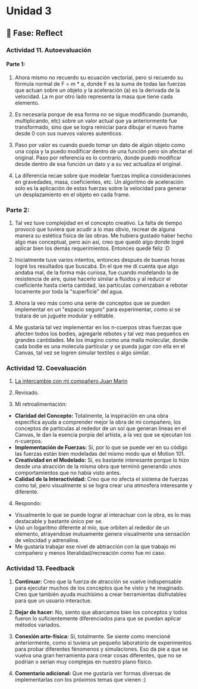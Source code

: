 # Unidad 3


## 🤔 Fase: Reflect

### Actividad 11. Autoevaluación

#### Parte 1:
1. Ahora mismo no recuerdo su ecuación vectorial, pero si recuerdo su fórmula normal de F = m * a, donde F es la suma de todas las fuerzas que actuan sobre un objeto y la aceleración (a) es la derivada de la velocidad. La m por otro lado representa la masa que tiene cada elemento.
   
2. Es necesaria porque de esa forma no se sigue modificando (sumando, multiplicando, etc) sobre un valor actual que ya anteriormente fue transformado, sino que se logra reiniciar para dibujar el nuevo frame desde 0 con sus nuevos valores autenticos.
   
3. Paso por valor es cuando puedo tomar un dato de algún objeto como una copia y la puedo modificar dentro de una función pero sin afectar el original. Paso por referencia es lo contrario, donde puedo modificar desde dentro de esa función un dato y a su vez actualiza el original.
   
4. La diferencia recae sobre que modelar fuerzas implica consideraciones en gravedades, masa, coeficientes, etc. Un algoritmo de aceleración solo es la aplicación de estas fuerzas sobre la velocidad para generar un desplazamiento en el objeto en cada frame.

### Parte 2:
1. Tal vez tuve complejidad en el concepto creativo. La falta de tiempo provocó que tuviera que acudir a lo mas obvio, recrear de alguna manera su estética física de las obras. Me hubiera gustado haber hecho algo mas conceptual, pero aún así, creo que quedó algo donde logré aplicar bien los demás requerimientos. Entonces quedé feliz :D

2. Inicialmente tuve varios intentos, entonces después de buenas horas logré los resultados que buscaba. En el que me dí cuenta que algo andaba mal, de la forma más curiosa, fue cuando modelando la de resistencia de aire, quise hacerlo similar a fluidos y al reducir el coeficiente hasta cierta cantidad, las particulas comenzaban a rebotar locamente por toda la "superficie" del agua.

3. Ahora la veo más como una serie de conceptos que se pueden implementar en un "espacio seguro" para experimentar, como si se tratara de un juguete modular y editable.

4. Me gustaría tal vez implementar en los n-cuerpos otras fuerzas que afecten todos los bodies, agregarle rebotes y tal vez mas pequeños en grandes cantidades. Me los imagino como una malla molecular, donde cada bodie es una molecula partícular y se pueda jugar con ella en el Canvas, tal vez se logren simular textiles o algo similar.

### Actividad 12. Coevaluación

1. [La intercambie con mi compañero Juan Marin](https://github.com/jfUPB/simulacion-2025-20-JuanSMarin2/edit/unidad3/reflect/unidad-3/)

2. Revisado.

3. Mi retroalimentación:
- __Claridad del Concepto:__ Totalmente, la inspiración en una obra especifica ayuda a comprender mejor la obra de mi compañero, los conceptos de particulas al rededor de un sol que generan líneas en el Canvas, le dan la esencia porpia del artista, a la vez que se ejecutan los n-cuerpos.
- __Implementación de Fuerzas:__ Sí, por lo que se puede ver en su código las fuerzas están bien modeladas del mismo modo que el Motion 101.
- __Creatividad en el Modelado:__ Sí, es bastante interesante porque lo hizo desde una atracción de la misma obra que terminó generando unos comportamientos que no había visto antes.
- __Calidad de la Interactividad:__ Creo que no afecta el sistema de fuerzas como tal, pero visualmente si se logra crear una atmosfera interesante y diferente.

4. Respondo:
- Visualmente lo que se puede lograr al interactuar con la obra, es lo mas destacable y bastante único per se.
- Usó un logaritmo diferente al mío, que orbiten al rededor de un elemento, atrayendose mutuamente genera visualmente una sensación de velocidad y adrenalina.
- Me gustaría trabajar ese nivel de abtracción con la que trabajo mi compañero y menos literalidad/recreación como fue mi caso.

### Actividad 13. Feedback

1. __Continuar:__ Creo que la fuerza de atracción se vuelve indispensable para ejecutar muchos de los conceptos que he visto y he imaginado. Creo que también ayuda muchísimo a crear herramientas disfrutables para que un usuario interactue.
  
2. __Dejar de hacer:__ No, siento que abarcamos bien los conceptos y todos fueron lo suficientemente diferenciados para que se puedan aplicar métodos variados.
  
3. __Conexión arte-física:__ Sí, totalmente. Se siente como mencioné anteriormente, como si tuviera un pequeño laboratorío de experimentos para probar diferentes fénomenos y simulaciones. Eso da pie a que se vuelva una gran herramienta para crear cosas diferentes, que no se podrían o serían muy complejas en nuestro plano físico.
  
4. __Comentario adicional:__ Que me gustaría ver formas diversas de implementarlas con los próximos temas que vienen :)
